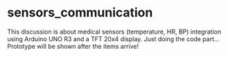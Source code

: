 # sensors_communication
This discussion is about medical sensors (temperature, HR, BP) integration using Arduino UNO R3 and a TFT 20x4 display.
Just doing the code part... Prototype will be shown after the items arrive!
